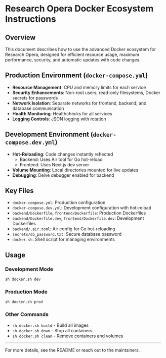 # Research Opera Docker Ecosystem Instructions

## Overview
This document describes how to use the advanced Docker ecosystem for Research Opera, designed for efficient resource usage, maximum performance, security, and automatic updates with code changes.

## Production Environment (`docker-compose.yml`)
- **Resource Management**: CPU and memory limits for each service
- **Security Enhancements**: Non-root users, read-only filesystems, Docker secrets for passwords
- **Network Isolation**: Separate networks for frontend, backend, and database communication
- **Health Monitoring**: Healthchecks for all services
- **Logging Controls**: JSON logging with rotation

## Development Environment (`docker-compose.dev.yml`)
- **Hot-Reloading**: Code changes instantly reflected
  - Backend: Uses Air tool for Go hot-reload
  - Frontend: Uses Next.js dev server
- **Volume Mounting**: Local directories mounted for live updates
- **Debugging**: Delve debugger enabled for backend

## Key Files
- `docker-compose.yml`: Production configuration
- `docker-compose.dev.yml`: Development configuration with hot-reload
- `backend/Dockerfile`, `frontend/Dockerfile`: Production Dockerfiles
- `backend/Dockerfile.dev`, `frontend/Dockerfile.dev`: Development Dockerfiles
- `backend/.air.toml`: Air config for Go hot-reloading
- `secrets/db_password.txt`: Secure database password
- `docker.sh`: Shell script for managing environments

## Usage

### Development Mode
```
sh docker.sh dev
```

### Production Mode
```
sh docker.sh prod
```

### Other Commands
- `sh docker.sh build` - Build all images
- `sh docker.sh down` - Stop all containers
- `sh docker.sh clean` - Remove containers and volumes

---

For more details, see the README or reach out to the maintainers.
